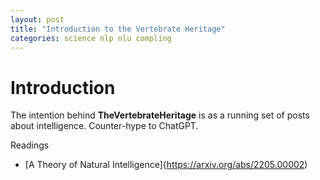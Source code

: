 ```yaml
---
layout: post
title: "Introduction to the Vertebrate Heritage"
categories: science nlp nlu compling
---
```


# Introduction

The intention behind **TheVertebrateHeritage** is as a running set of posts about intelligence. Counter-hype to ChatGPT.

Readings
- [A Theory of Natural Intelligence]{https://arxiv.org/abs/2205.00002)
